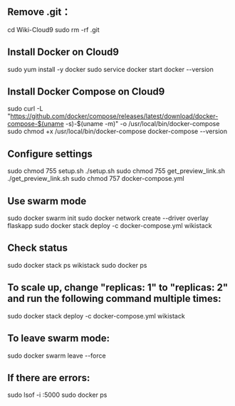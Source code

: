 
## Remove .git：
cd Wiki-Cloud9
sudo rm -rf .git


## Install Docker on Cloud9
sudo yum install -y docker
sudo service docker start
docker --version

## Install Docker Compose on Cloud9
sudo curl -L "https://github.com/docker/compose/releases/latest/download/docker-compose-$(uname -s)-$(uname -m)" -o /usr/local/bin/docker-compose
sudo chmod +x /usr/local/bin/docker-compose
docker-compose --version

## Configure settings
sudo chmod 755 setup.sh
./setup.sh
sudo chmod 755 get_preview_link.sh
./get_preview_link.sh
sudo chmod 757 docker-compose.yml


## Use swarm mode
sudo docker swarm init
sudo docker network create --driver overlay flaskapp
sudo docker stack deploy -c docker-compose.yml wikistack

## Check status
sudo docker stack ps wikistack
sudo docker ps

## To scale up, change "replicas: 1" to "replicas: 2" and run the following command multiple times:
sudo docker stack deploy -c docker-compose.yml wikistack

## To leave swarm mode:
sudo docker swarm leave --force


## If there are errors:
sudo lsof -i :5000
sudo docker ps
